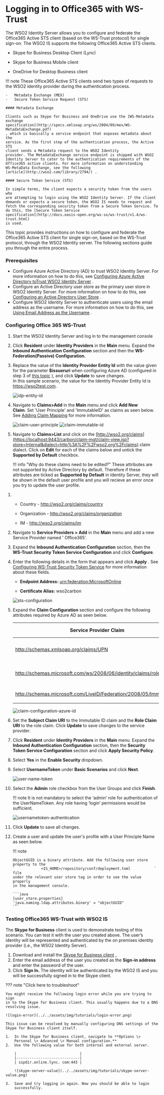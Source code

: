 # Logging in to Office365 with WS-Trust

The WSO2 Identity Server allows you to configure and federate the
Office365 Active STS client (based on the WS-Trust protocol) for single
sign-on. The WSO2 IS supports the following Office365 Active STS
clients.

-   Skype for Business Desktop Client (Lync)

-   Skype for Business Mobile client

-   OneDrive for Desktop Business client  

!!! note
	These Office365 Active STS clients send two types of requests to the
	WSO2 identity provider during the authentication process.

	-   Metadata Exchange (MEX)
	-   Secure Token Service Request (STS)

	#### Metadata Exchange

	Clients such as Skype for Business and OneDrive use the [WS-Metadata
	exchange
	specification](http://specs.xmlsoap.org/ws/2004/09/mex/WS-MetadataExchange.pdf)
	, which is basically a service endpoint that exposes metadata about the
	service. As the first step of the authentication process, the Active STS
	client sends a Metadata request to the WSO2 Identity
	provider. The MetadataExchange service endpoint is shipped with WSO2
	Identity Server to cater to the authentication requirements of the
	Office365 active clients. For more information on understanding
	WS-MetaData Exchange, see the following
	[article](http://wso2.com/library/2794/) .

	#### Secure Token Service (STS)

	In simple terms, the client expects a security token from the users who
	are attempting to login using the WSO2 Identity Server. If the client
	demands or expects a secure token, the WSO2 IS needs to request and
	fetch the corresponding security token from a Secure Token Service. To
	do this, the [Secure Token Service
	specification](http://docs.oasis-open.org/ws-sx/ws-trust/v1.4/ws-trust.html)
	is used.

This topic provides instructions on how to configure and federate the
Office365 Active STS client for single sign-on, based on the WS-Trust
protocol, through the WSO2 Identity server. The following sections guide
you through the entire process.

### Prerequisites

-   Configure Azure Active Directory (AD) to trust WSO2 Identity Server.
    For more information on how to do this, see [Configuring Azure
    Active Directory toTrust WSO2 Identity
    Server](../../learn/configuring-azure-active-directory-to-trust-wso2-identity-server)
    .
-   Configure an Active Directory user store as the primary user store
    in WSO2 Identity Server. For more information on how to do this, see
    [Configuring an Active Directory User
    Store](../../learn/configuring-a-read-write-active-directory-user-store)
    .  
-   Configure WSO2 Identity Server to authenticate users using the email
    address as the username. For more information on how to do this, see
    [Using Email Address as the
    Username](../../learn/using-email-address-as-the-username)
    .

### Configuring Office 365 WS-Trust

1.  Start the WSO2 Identity Server and log in to the management console

2.  Click **Resident** under **Identity Providers** in the **Main**
    menu. Expand the **Inbound Authentication Configuration** section
    and then the **WS-Federation(Passive) Configuration.**

3.  Replace the value of the **Identity Provider Entity Id** with the
    value given for the parameter **$issueruri** when configuring Azure
    AD (configured in step 3 of [this
    topic](../../learn/configuring-azure-active-directory-to-trust-wso2-identity-server)
    ), and click **Update** to save changes.  
    In this sample scenario, the value for the Identity Provider Entity
    Id is https://wso2test.com.

    ![idp-entity-id](../../assets/img/tutorials/idp-entity-id.png)

4.  Navigate to **Claims\>Add** in the **Main** menu and click **Add New
    Claim**. Set 'User Principle' and 'ImmutableID' as claims as seen
    below. See [Adding Claim Mapping](../../learn/adding-claim-mapping) for more
    information.

    ![claim-user-principle](../../assets/img/tutorials/claim-user-principle.png)
    ![claim-immutable-id](../../assets/img/tutorials/claim-immutable-id.png)

5.  Navigate to **Claims\>List** and click on the
    [http://wso2.org/claims](https://localhost:9443/carbon/claim-mgt/claim-view.jsp?store=Internal&dialect=http%3A%2F%2Fwso2.org%2Fclaims)
    claim dialect. Click on **Edit** for each of the claims below and
    untick the **Supported by Default** checkbox.

    !!! info "Why do these claims need to be edited?"
		These attributes are not supported by Active Directory by default.
		Therefore if these attributes are ticked as **Supported by Default**
		in Identity Server, they will be shown in the default user profile
		and you will recieve an error once you try to update the user
		profile.

<!-- -->

1.  -   Country - http://wso2.org/claims/country

    -   Organization - http://wso2.org/claims/organization
    -   IM - http://wso2.org/claims/im

2.  Navigate to **Service Providers \> Add** in the **Main** menu and
    add a new Service Provider named ' Office365'.

3.  Expand the **Inbound Authentication Configuration** section, then
    the **WS-Trust Security Token Service Configuration** and click
    **Configure**.

4.  Enter the following details in the form that appears and click
    **Apply** . See [Configuring WS-Trust Security Token
    Service](../../learn/configuring-ws-trust-security-token-service) for more
    information about these fields.

    -   **Endpoint Address:**
        [urn:federation:MicrosoftOnline](http://urnfederationMicrosoftOnline)

    -   **Certificate Alias:** wso2carbon

    ![sts-configuration](../../assets/img/tutorials/sts-configuration.png)

5.  Expand the **Claim Configuration** section and configure the
    following attributes required by Azure AD as seen below.

    <table>
    <colgroup>
    <col style="width: 33%" />
    <col style="width: 33%" />
    <col style="width: 33%" />
    </colgroup>
    <thead>
    <tr class="header">
    <th>Service Provider Claim</th>
    <th>Local Claim</th>
    <th>Requested Claim</th>
    </tr>
    </thead>
    <tbody>
    <tr class="odd">
    <td><p><a href="http://schemas.xmlsoap.org/claims/UPN">http://schemas.xmlsoap.org/claims/UPN</a></p></td>
    <td><p><a href="http://wso2.org/claims/upn">http://wso2.org/claims/upn</a></p></td>
    <td><p>Ticked (True)</p></td>
    </tr>
    <tr class="even">
    <td><p><a href="http://schemas.microsoft.com/ws/2008/06/identity/claims/role">http://schemas.microsoft.com/ws/2008/06/identity/claims/role</a></p></td>
    <td><p><a href="http://wso2.org/claims/role">http://wso2.org/claims/role</a></p></td>
    <td><p>Ticked (True)</p></td>
    </tr>
    <tr class="odd">
    <td><p><a href="http://schemas.microsoft.com/LiveID/Federation/2008/05/ImmutableID">http://schemas.microsoft.com/LiveID/Federation/2008/05/ImmutableID</a></p></td>
    <td><a href="http://wso2.org/claims/objectguid">http://wso2.org/claims/objectguid</a></td>
    <td>Ticked (True)</td>
    </tr>
    </tbody>
    </table>

    ![claim-configuration-azure-id](../../assets/img/tutorials/claim-configuration-azure-id.png)

6.  Set the **Subject Claim URI** to the Immutable ID claim and the
    **Role Claim URI** to the role claim. Click **Update** to save
    changes to the service provider.

7.  Click **Resident** under **Identity Providers** in the **Main**
    menu. Expand the **Inbound Authentication Configuration** section,
    then the **Security Token Service Configuration** section and click
    **Apply Security Policy**.

8.  Select **Yes** in the **Enable Security** dropdown.

9.  Select **UsernameToken** under **Basic Scenarios** and click
    **Next**.

    ![user-name-token](../../assets/img/tutorials/user-name-token.png)  

10. Select the **Admin** role checkbox from the User Groups and click
    **Finish**.

    !!! note
        It is not mandatory to select the ‘admin’ role for
        authentication of the UserNameToken. Any role having ‘login’
        permissions would be sufficient.
    
    ![usernametoken-authentication](../../assets/img/tutorials/usernametoken-authentication.png)

11. Click **Update** to save all changes.

12. Create a user and update the user's profile with a User Principle
    Name as seen below.

    !!! note
    
        ObjectGUID is a binary attribute. Add the following user store
        property to the
        `            <IS_HOME>/repository/conf/deployment.toml           ` file
        under the relevant user store tag in order to see the value properly
        in the management console.
    
		```java
		[user_store.properties]
		'java.naming.ldap.attributes.binary' = "objectGUID"
		``` 

    

### Testing Office365 WS-Trust with WSO2 IS

The **Skype for Business** client is used to demonstrate testing of this
scenario. You can test it with the user you created above. The user’s
identity will be represented and authenticated by the on premises
identity provider (i.e., the WSO2 Identity Server).

1.  Download and install the [Skype for Business
    client](https://support.office.com/en-us/article/Install-Skype-for-Business-on-your-PC-8a0d4da8-9d58-44f9-9759-5c8f340cb3fb)
    [.](https://support.office.com/en-us/article/Install-Skype-for-Business-on-your-PC-8a0d4da8-9d58-44f9-9759-5c8f340cb3fb)
2.  Enter the email address of the user you created as the **Sign-in
    address** and enter the password of the user.
3.  Click **Sign In.** The identity will be authenticated by the WSO2 IS
    and you will be successfully signed in to the Skype client.

??? note "Click here to troubleshoot"

	You might receive the following login error while you are trying to sign
	in to the Skype for Business client. This usually happens due to a DNS
	resolving issue.

	![login-error](../../assets/img/tutorials/login-error.png)

	This issue can be resolved by manually configuring DNS settings of the
	Skype for Business client itself.

	1.  In the Skype for Business client, navigate to **Options \>
		Personal \> Advanced \> Manual configuration.**
	2.  Use the following value for both internal and external server.

		|                             |
		|-----------------------------|
		| sipdir.online.lync. com:443 |

		![skype-server-value](../../assets/img/tutorials/skype-server-value.png)

	3.  Save and try logging in again. Now you should be able to login
		successfully.
